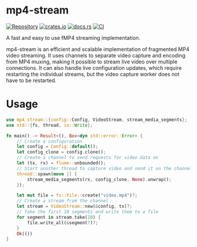 # mp4-stream

[![Repository][repo]](https://github.com/Stonks3141/pet-monitor-app)
[![crates.io][cratesio]](https://crates.io/crates/mp4-stream)
[![docs.rs][docsrs]](https://docs.rs/mp4-stream)
[![CI][ci]](https://github.com/Stonks3141/pet-monitor-app/actions/workflows/ci.yml)

A fast and easy to use fMP4 streaming implementation.

mp4-stream is an efficient and scalable implementation of fragmented MP4
video streaming. It uses channels to separate video capture and encoding from
MP4 muxing, making it possible to stream live video over multiple
connections. It can also handle live configuration updates, which require
restarting the individual streams, but the video capture worker does not
have to be restarted.

# Usage

```rust
use mp4_stream::{config::Config, VideoStream, stream_media_segments};
use std::{fs, thread, io::Write};

fn main() -> Result<(), Box<dyn std::error::Error> {
    // Create a configuration
    let config = Config::default();
    let config_clone = config.clone();
    // Create a channel to send requests for video data on
    let (tx, rx) = flume::unbounded();
    // Start another thread to capture video and send it on the channel
    thread::spawn(move || {
        stream_media_segments(rx, config_clone, None).unwrap();
    });

    let mut file = fs::File::create("video.mp4")?;
    // Create a stream from the channel
    let stream = VideoStream::new(&config, tx)?;
    // Take the first 10 segments and write them to a file
    for segment in stream.take(10) {
        file.write_all(&segment?)?;
    }
    Ok(())
}
```

[repo]: https://img.shields.io/badge/Github-Stonks3141/pet--monitor--app-orange?style=for-the-badge&logo=github&color=red
[cratesio]: https://img.shields.io/crates/v/mp4-stream?style=for-the-badge
[docsrs]: https://img.shields.io/docsrs/mp4-stream?style=for-the-badge?color=blue
[ci]: https://img.shields.io/github/actions/workflow/status/Stonks3141/pet-monitor-app/ci.yml?style=for-the-badge
